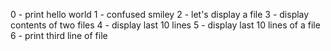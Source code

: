 0 - print hello world
1 - confused smiley
2 - let's display a file
3 - display contents of two files
4 - display last 10 lines
5 - display last 10 lines of a file
6 - print third line of file
